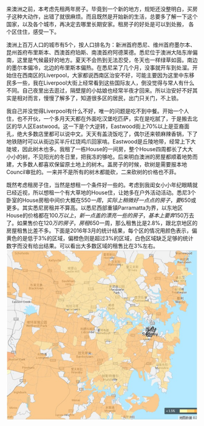来澳洲之前，本考虑先租两年房子。毕竟到一个新的地方，规矩还没整明白，买房子这种大动作，出错了就很麻烦。而且既然是开始新的生活，总要多了解一下这个国家，以及各个城市，再决定去哪里长期安家。租房子的好处是可以到处搬， 各个区住住，感受一下。
<br />

澳洲上百万人口的城市有5个，按人口排名为：新洲首府悉尼、维州首府墨尔本、昆州首府布里斯本、西澳首府珀斯、南澳首府阿德莱德。悉尼位于澳洲大陆东岸偏南，这里是气候最好的地方。夏天不会热到无法忍受，冬天也一样绿草如茵。南边的墨尔本偏冷，北边的布里斯本偏热。在悉尼呆了几个月，没事就开车到处溜。开始住在西南区的Liverpool，大家都说西南区治安不好，可能主要因为这里中东移民多一些，我在Liverpool大街上经常看到这些国际友人，倒没觉得与常人有什么不同。自己夜里出去逛过，隔壁屋的小姑娘也经常半夜才回来。所以治安好不好其实是相对而言，慢慢了解多了，知道很多区的居民，出门只关门，不上锁。
<br />

我自己并没觉得Liverpool有什么不好，唯一的问题是吃不到中餐。开始一个人住，也不开伙，一个多月天天都在外面吃汉堡吃匹萨，实在是吃腻了，于是搬去北区的华人区Eastwood。这一下是个大逆转，Eastwood街上70%以上是亚裔面孔，绝大多数店里都可以说中文。天天有盖浇饭吃了，偶尔还来顿麻辣香锅，下了地铁随时可以从街边买半斤红烧鸡爪回家啃。Eastwood是丘陵地带，经常上下大陡坡，因此树木也多。我租了一栋House的一间房，整个House四周都长了大大小小的树，不见阳光的冬日里，把我冻的够呛。后来明白澳洲的房屋都顺着地势而建，大多数人都喜欢保留原土地上的树木。盖房子的时候，砍树是需要报本地Council审批的。一来并不是所有的树木都能砍，二来砍树的价格也不菲。
<br />

既然考虑租房子住，当然是想租一个条件好一些的。考虑到我闺女小小年纪眼睛就已经近视，所以想租一个有大草地的House住，让她多在户外活动活动。悉尼3个卧室的House房租中间价大概在$550一周，实际上稍微好一点点的房子，要$650或更多。其实悉尼房租并不算高。以悉尼西部重镇Parramatta为界，以东地区House的价格都在$100万以上，新一点盖的漂亮一些的房子，基本上要奔$150万去了。如果售价在$120万的房子，房租$650一周，那么租售比是2.8%，跟北京地区的房屋租售比差不多。下面是2016年3月的统计结果，每个区的情况用颜色表示，偏黄色的是低于3%的区域，偏橙色则是超过3%的区域，白色区域缺乏足够的统计数字而没有给出结果。可以看出大多数区域的租售比在3%左右。
<br />
![](../images/Untitled.jpg)